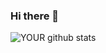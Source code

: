 ### Hi there 👋

![YOUR github stats](https://github-readme-stats.vercel.app/api?username=timotismjntk)
